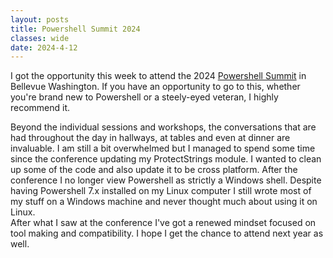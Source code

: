 ```yaml
---
layout: posts
title: Powershell Summit 2024
classes: wide
date: 2024-4-12
---  
```

  
I got the opportunity this week to attend the 2024 [Powershell Summit](https://www.powershellsummit.org/) in Bellevue Washington.  If you have an opportunity to go to this, whether you're brand new to Powershell or a steely-eyed veteran, I highly recommend it.  
  
Beyond the individual sessions and workshops, the conversations that are had throughout the day in hallways, at tables and even at dinner are invaluable.  I am still a bit overwhelmed but I managed to spend some time since the conference updating my ProtectStrings module.  I wanted to clean up some of the code and also update it to be cross platform.  After the conference I no longer view Powershell as strictly a Windows shell.  Despite having Powershell 7.x installed on my Linux computer I still wrote most of my stuff on a Windows machine and never thought much about using it on Linux.  
After what I saw at the conference I've got a renewed mindset focused on tool making and compatibility.  I hope I get the chance to attend next year as well. 
